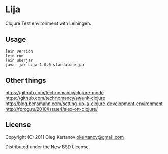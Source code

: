 Lija
====
Clojure Test environment with Leiningen.

Usage
-----
``lein version``  
``lein run``  
``lein uberjar``  
``java -jar Lija-1.0.0-standalone.jar``  

Other things
------------
https://github.com/technomancy/clojure-mode
https://github.com/technomancy/swank-clojure
http://blog.bensmann.com/setting-up-a-clojure-development-environment
http://fprog.ru/2010/issue4/alex-ott-clojure/

License
-------
Copyright (C) 2011 Oleg Kertanov <okertanov@gmail.com>

Distributed under the New BSD License.

